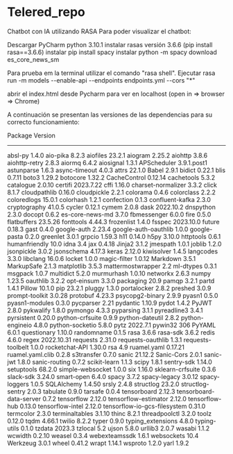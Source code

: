 # Telered_repo
Chatbot con IA utilizando RASA
Para poder visualizar el chatbot:

Descargar PyCharm 
          python 3.10.1
          instalar rasas versión 3.6.6 (pip install  rasa==3.6.6)
          instalar pip install spacy 
          instalar python -m spacy download es_core_news_sm
         
Para prueba em la terminal utilizar el comando "rasa shell".
Ejecutar rasa run -m models --enable-api --endpoints endpoints.yml --cors "*" 

abrir el index.html desde Pycharm para ver en localhost (open in => browser => Chrome)

A continuación se presentan las versiones de las dependencias para su correcto funcionamiento:

Package                      Version
---------------------------- -----------
absl-py                      1.4.0
aio-pika                     8.2.3
aiofiles                     23.2.1
aiogram                      2.25.2
aiohttp                      3.8.6
aiohttp-retry                2.8.3
aiormq                       6.4.2
aiosignal                    1.3.1
APScheduler                  3.9.1.post1
astunparse                   1.6.3
async-timeout                4.0.3
attrs                        22.1.0
Babel                        2.9.1
bidict                       0.22.1
blis                         0.7.11
boto3                        1.29.2
botocore                     1.32.2
CacheControl                 0.12.14
cachetools                   5.3.2
catalogue                    2.0.10
certifi                      2023.7.22
cffi                         1.16.0
charset-normalizer           3.3.2
click                        8.1.7
cloudpathlib                 0.16.0
cloudpickle                  2.2.1
colorama                     0.4.6
colorclass                   2.2.2
coloredlogs                  15.0.1
colorhash                    1.2.1
confection                   0.1.3
confluent-kafka              2.3.0
cryptography                 41.0.5
cycler                       0.12.1
cymem                        2.0.8
dask                         2022.10.2
dnspython                    2.3.0
docopt                       0.6.2
es-core-news-md              3.7.0
fbmessenger                  6.0.0
fire                         0.5.0
flatbuffers                  23.5.26
fonttools                    4.44.3
frozenlist                   1.4.0
fsspec                       2023.10.0
future                       0.18.3
gast                         0.4.0
google-auth                  2.23.4
google-auth-oauthlib         1.0.0
google-pasta                 0.2.0
greenlet                     3.0.1
grpcio                       1.59.3
h11                          0.14.0
h5py                         3.10.0
httptools                    0.6.1
humanfriendly                10.0
idna                         3.4
jax                          0.4.18
Jinja2                       3.1.2
jmespath                     1.0.1
joblib                       1.2.0
jsonpickle                   3.0.2
jsonschema                   4.17.3
keras                        2.12.0
kiwisolver                   1.4.5
langcodes                    3.3.0
libclang                     16.0.6
locket                       1.0.0
magic-filter                 1.0.12
Markdown                     3.5.1
MarkupSafe                   2.1.3
matplotlib                   3.5.3
mattermostwrapper            2.2
ml-dtypes                    0.3.1
msgpack                      1.0.7
multidict                    5.2.0
murmurhash                   1.0.10
networkx                     2.6.3
numpy                        1.23.5
oauthlib                     3.2.2
opt-einsum                   3.3.0
packaging                    20.9
pamqp                        3.2.1
partd                        1.4.1
Pillow                       10.1.0
pip                          23.2.1
pluggy                       1.3.0
portalocker                  2.8.2
preshed                      3.0.9
prompt-toolkit               3.0.28
protobuf                     4.23.3
psycopg2-binary              2.9.9
pyasn1                       0.5.0
pyasn1-modules               0.3.0
pycparser                    2.21
pydantic                     1.10.9
pydot                        1.4.2
PyJWT                        2.8.0
pykwalify                    1.8.0
pymongo                      4.3.3
pyparsing                    3.1.1
pyreadline3                  3.4.1
pyrsistent                   0.20.0
python-crfsuite              0.9.9
python-dateutil              2.8.2
python-engineio              4.8.0
python-socketio              5.8.0
pytz                         2022.7.1
pywin32                      306
PyYAML                       6.0.1
questionary                  1.10.0
randomname                   0.1.5
rasa                         3.6.6
rasa-sdk                     3.6.2
redis                        4.6.0
regex                        2022.10.31
requests                     2.31.0
requests-oauthlib            1.3.1
requests-toolbelt            1.0.0
rocketchat-API               1.30.0
rsa                          4.9
ruamel.yaml                  0.17.21
ruamel.yaml.clib             0.2.8
s3transfer                   0.7.0
sanic                        21.12.2
Sanic-Cors                   2.0.1
sanic-jwt                    1.8.0
sanic-routing                0.7.2
scikit-learn                 1.1.3
scipy                        1.8.1
sentry-sdk                   1.14.0
setuptools                   68.2.0
simple-websocket             1.0.0
six                          1.16.0
sklearn-crfsuite             0.3.6
slack-sdk                    3.24.0
smart-open                   6.4.0
spacy                        3.7.2
spacy-legacy                 3.0.12
spacy-loggers                1.0.5
SQLAlchemy                   1.4.50
srsly                        2.4.8
structlog                    23.2.0
structlog-sentry             2.0.3
tabulate                     0.9.0
tarsafe                      0.0.4
tensorboard                  2.12.3
tensorboard-data-server      0.7.2
tensorflow                   2.12.0
tensorflow-estimator         2.12.0
tensorflow-hub               0.13.0
tensorflow-intel             2.12.0
tensorflow-io-gcs-filesystem 0.31.0
termcolor                    2.3.0
terminaltables               3.1.10
thinc                        8.2.1
threadpoolctl                3.2.0
toolz                        0.12.0
tqdm                         4.66.1
twilio                       8.2.2
typer                        0.9.0
typing_extensions            4.8.0
typing-utils                 0.1.0
tzdata                       2023.3
tzlocal                      5.2
ujson                        5.8.0
urllib3                      2.0.7
wasabi                       1.1.2
wcwidth                      0.2.10
weasel                       0.3.4
webexteamssdk                1.6.1
websockets                   10.4
Werkzeug                     3.0.1
wheel                        0.41.2
wrapt                        1.14.1
wsproto                      1.2.0
yarl                         1.9.2

